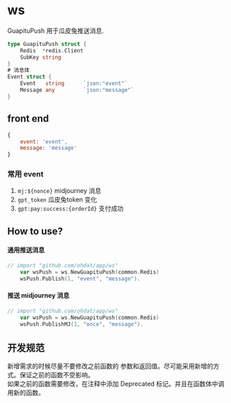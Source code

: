 # ws

GuapituPush 用于瓜皮兔推送消息.

```go
type GuapituPush struct {
    Redis  *redis.Client
    SubKey string
}
# 消息体
Event struct {
    Event   string      `json:"event"`
    Message any         `json:"message"`
}

```

## front end 
```js
{
    event: 'event',
    message: 'message'
}
```

### 常用 event
1. `mj:${nonce}` midjourney 消息
2. `gpt_token`  瓜皮兔token 变化
3. `gpt:pay:success:{orderId}` 支付成功



## How to use?

####  通用推送消息
```go
// import "github.com/ohdat/app/ws"
    var wsPush = ws.NewGuapituPush(common.Redis)
    wsPush.Publish(1, "event", "message").
```

####  推送 midjourney 消息
```go
// import "github.com/ohdat/app/ws"
    var wsPush = ws.NewGuapituPush(common.Redis)
    wsPush.PublishMJ(1, "once", "message").
```

## 开发规范

新增需求的时候尽量不要修改之前函数的 参数和返回值。尽可能采用新增的方式。保证之前的函数不受影响。  
如果之前的函数需要修改，在注释中添加 Deprecated 标记。并且在函数体中调用新的函数。
